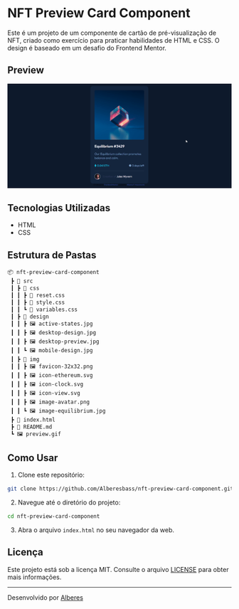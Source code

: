 # NFT Preview Card Component

Este é um projeto de um componente de cartão de pré-visualização de NFT, criado como exercício para praticar habilidades de HTML e CSS. O design é baseado em um desafio do Frontend Mentor.

## Preview

![Preview do Projeto](./preview.gif)

## Tecnologias Utilizadas

- HTML
- CSS

## Estrutura de Pastas

```
📦 nft-preview-card-component
 ┣ 📂 src
 ┃ ┣ 📂 css
 ┃ ┃ ┣ 📜 reset.css
 ┃ ┃ ┣ 📜 style.css 
 ┃ ┃ ┗ 📜 variables.css
 ┃ ┣ 📂 design
 ┃ ┃ ┣ 🖼️ active-states.jpg
 ┃ ┃ ┣ 🖼️ desktop-design.jpg 
 ┃ ┃ ┣ 🖼️ desktop-preview.jpg 
 ┃ ┃ ┗ 🖼️ mobile-design.jpg 
 ┃ ┣ 📂 img
 ┃ ┃ ┣ 🖼️ favicon-32x32.png
 ┃ ┃ ┣ 🖼️ icon-ethereum.svg
 ┃ ┃ ┣ 🖼️ icon-clock.svg
 ┃ ┃ ┣ 🖼️ icon-view.svg
 ┃ ┃ ┣ 🖼️ image-avatar.png
 ┃ ┃ ┗ 🖼️ image-equilibrium.jpg
 ┣ 📜 index.html
 ┣ 📜 README.md
 ┗ 🖼️ preview.gif
```

## Como Usar

1. Clone este repositório:

```bash
git clone https://github.com/Alberesbass/nft-preview-card-component.git
```

2. Navegue até o diretório do projeto:

```bash
cd nft-preview-card-component
```

3. Abra o arquivo `index.html` no seu navegador da web.

## Licença

Este projeto está sob a licença MIT. Consulte o arquivo [LICENSE](./LICENSE) para obter mais informações.

---

Desenvolvido por [Alberes](https://github.com/Alberesbass)